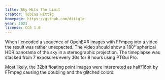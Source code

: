 ```yaml
---
title: Sky Hits The Limit
creator: Tobias Rittig
homepage: https://github.com/diiigle
year: 2021
license: CC0 1.0
---
```


When I encoded a sequence of OpenEXR images with FFmpeg into a video the result was rather unexpected.
The video should show a 180° spherical HDR panorama of the sky in a stereographic projection. The timeplapse was stacked from 7 exposures every 30s for 8 hours using PTGui Pro.

Most likely, the 32bit floating point images were interpreted as half/16bit by FFmpeg causing the doubling and the glitched colors.